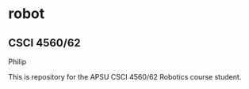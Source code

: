 # robot
## CSCI 4560/62

Philip

This is repository for the APSU CSCI 4560/62 Robotics course student. 
